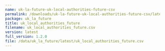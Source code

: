 ```yaml
---
name: uk-la-future-uk-local-authorities-future-csv
permalink: /downloads/uk-la-future-uk-local-authorities-future-csv/latest
package: uk_la_future
title: uk_local_authorities_future
filename: uk_local_authorities_future.csv
version: latest
full_version: 1.2.0
file: /data/uk_la_future/latest/uk_local_authorities_future.csv
---
```

